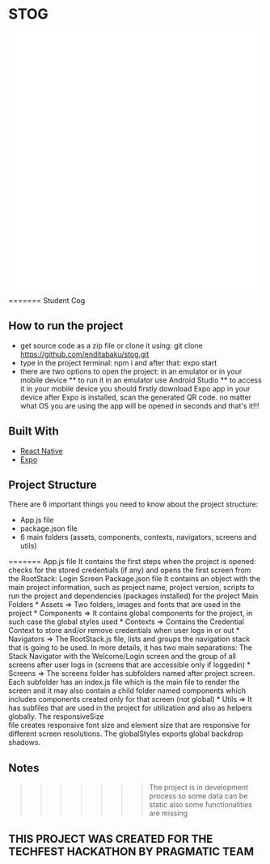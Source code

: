 # STOG
![Image](https://github.com/enditabaku/stog/blob/master/assets/Images/stog-logo-transparent.png)

======= 
   Student Cog

## How to run the project

* get source code as a zip file or clone it using: git clone https://github.com/enditabaku/stog.git
* type in the project terminal: npm i and after that: expo start
* there are two options to open the project: in an emulator or in your mobile device
** to run it in an emulator use Android Studio
** to access it in your mobile device you should firstly download Expo app in your device
   after Expo is installed, scan the generated QR code.
   no matter what OS you are using the app will be opened in seconds and that's it!!! 


## Built With

* [React Native](https://reactnative.dsev/)
* [Expo](https://expo.dev/)

## Project Structure

There are 6 important things you need to know about the project structure:
* App.js file 
* package.json file
* 6 main folders (assets, components, contexts, navigators, screens and utils)  

======= 
   App.js file
It contains the first steps when the project is opened: checks for the stored credentials (if any) and opens the first screen from the RootStack: Login Screen
    Package.json file
It contains an object with the main project information, such as project name, project version, scripts to run the project and dependencies (packages installed) for the project
    Main Folders
    * Assets => Two folders, images and fonts that are used in the project
    * Components => It contains global components for the project, in such case the global styles used
    * Contexts => Contains the Credential Context to store and/or remove credentials when user logs in or out
    * Navigators => The RootStack.js file, lists and groups the navigation stack that is going to be used.
                     In more details, it has two main separations: The Stack Navigator with the Welcome/Login screen and the group of all screens after user logs in (screens that are accessible only if loggedin)
    * Screens => The screens folder has subfolders named after project screen. Each subfolder has an index.js file which is
                  the main file to render the screen and it may also contain a child folder named components which includes components created only for that screen (not global)
    * Utils => It has subfiles that are used in the project for utilization and also as helpers globally. The responsiveSize  
               file creates responsive font size and element size that are responsive for different screen resolutions. The globalStyles exports global backdrop shadows. 

## Notes

>>>>>>> The project is in development process so some data can be static also some functionalities are missing

## THIS PROJECT WAS CREATED FOR THE TECHFEST HACKATHON BY PRAGMATIC TEAM
